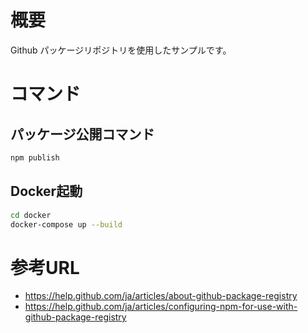 # 概要

Github パッケージリポジトリを使用したサンプルです。  


# コマンド

## パッケージ公開コマンド

```bash
npm publish
```

## Docker起動

```bash
cd docker
docker-compose up --build
```

# 参考URL

* https://help.github.com/ja/articles/about-github-package-registry
* https://help.github.com/ja/articles/configuring-npm-for-use-with-github-package-registry
